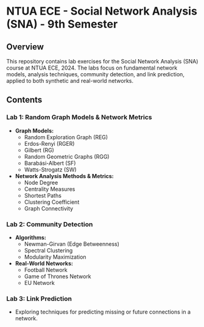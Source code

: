 # NTUA ECE - Social Network Analysis (SNA) - 9th Semester

## Overview
This repository contains lab exercises for the Social Network Analysis (SNA) course at NTUA ECE, 2024. The labs focus on fundamental network models, analysis techniques, community detection, and link prediction, applied to both synthetic and real-world networks.

## Contents
### Lab 1: Random Graph Models & Network Metrics
- **Graph Models:**  
  - Random Exploration Graph (REG)  
  - Erdos-Renyi (RGER)  
  - Gilbert (RG)  
  - Random Geometric Graphs (RGG)  
  - Barabási-Albert (SF)  
  - Watts-Strogatz (SW)
- **Network Analysis Methods & Metrics:**  
  - Node Degree  
  - Centrality Measures  
  - Shortest Paths  
  - Clustering Coefficient  
  - Graph Connectivity  

### Lab 2: Community Detection
- **Algorithms:**  
  - Newman-Girvan (Edge Betweenness)  
  - Spectral Clustering  
  - Modularity Maximization
- **Real-World Networks:**  
  - Football Network  
  - Game of Thrones Network  
  - EU Network

### Lab 3: Link Prediction
- Exploring techniques for predicting missing or future connections in a network.

